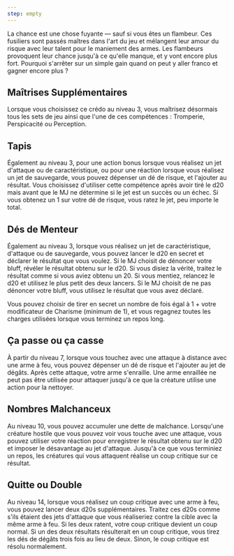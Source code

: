 ```yaml
---
step: empty
---
```

La chance est une chose fuyante — sauf si vous êtes un flambeur. Ces fusiliers sont passés maîtres dans l'art du jeu et mélangent leur amour du risque avec leur talent pour le maniement des armes. Les flambeurs provoquent leur chance jusqu'à ce qu'elle manque, et y vont encore plus fort. Pourquoi s'arrêter sur un simple gain quand on peut y aller franco et gagner encore plus ?

## Maîtrises Supplémentaires

Lorsque vous choisissez ce crédo au niveau 3, vous maîtrisez désormais tous les sets de jeu ainsi que l'une de ces compétences : Tromperie, Perspicacité ou Perception.

## Tapis

Également au niveau 3, pour une action bonus lorsque vous réalisez un jet d'attaque ou de caractéristique, ou pour une réaction lorsque vous réalisez un jet de sauvegarde, vous pouvez dépenser un dé de risque, et l'ajouter au résultat. Vous choisissez d'utiliser cette compétence après avoir tiré le d20 mais avant que le MJ ne détermine si le jet est un succès ou un échec. Si vous obtenez un 1 sur votre dé de risque, vous ratez le jet, peu importe le total.

## Dés de Menteur

Également au niveau 3, lorsque vous réalisez un jet de caractéristique, d'attaque ou de sauvegarde, vous pouvez lancer le d20 en secret et déclarer le résultat que vous voulez. Si le MJ choisit de dénoncer votre bluff, révéler le résultat obtenu sur le d20. Si vous disiez la vérité, traitez le résultat comme si vous aviez obtenu un 20. Si vous mentiez, relancez le d20 et utilisez le plus petit des deux lancers. Si le MJ choisit de ne pas dénoncer votre bluff, vous utilisez le résultat que vous avez déclaré.

Vous pouvez choisir de tirer en secret un nombre de fois égal à 1 + votre modificateur de Charisme (minimum de 1), et vous regagnez toutes les charges utilisées lorsque vous terminez un repos long.

## Ça passe ou ça casse

À partir du niveau 7, lorsque vous touchez avec une attaque à distance avec une arme à feu, vous pouvez dépenser un dé de risque et l'ajouter au jet de dégâts. Après cette attaque, votre arme s'enraille. Une arme enraillée ne peut pas être utilisée pour attaquer jusqu'à ce que la créature utilise une action pour la nettoyer.

## Nombres Malchanceux

Au niveau 10, vous pouvez accumuler une dette de malchance. Lorsqu'une créature hostile que vous pouvez voir vous touche avec une attaque, vous pouvez utiliser votre réaction pour enregistrer le résultat obtenu sur le d20 et imposer le désavantage au jet d'attaque. Jusqu'à ce que vous terminiez un repos, les créatures qui vous attaquent réalise un coup critique sur ce résultat.

## Quitte ou Double

Au niveau 14, lorsque vous réalisez un coup critique avec une arme à feu, vous pouvez lancer deux d20s supplémentaires. Traitez ces d20s comme s'ils étaient des jets d'attaque que vous réaliseriez contre la cible avec la même arme à feu. Si les deux ratent, votre coup critique devient un coup normal. Si un des deux résultats résulterait en un coup critique, vous tirez les dés de dégâts trois fois au lieu de deux. Sinon, le coup critique est résolu normalement.
